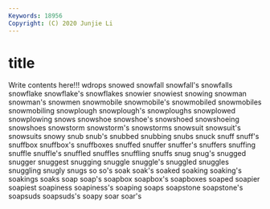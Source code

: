 ```yaml
---
Keywords: 18956
Copyright: (C) 2020 Junjie Li
---
```


# title

Write contents here!!!
wdrops 
snowed
snowfall 
snowfall's 
snowfalls 
snowflake 
snowflake's 
snowflakes 
snowier 
snowiest 
snowing 
snowman
snowman's 
snowmen 
snowmobile 
snowmobile's 
snowmobiled 
snowmobiles 
snowmobiling 
snowplough 
snowplough's 
snowploughs
snowplowed 
snowplowing 
snows 
snowshoe 
snowshoe's 
snowshoed 
snowshoeing 
snowshoes 
snowstorm 
snowstorm's
snowstorms 
snowsuit 
snowsuit's 
snowsuits 
snowy 
snub 
snub's 
snubbed 
snubbing 
snubs
snuck 
snuff 
snuff's 
snuffbox 
snuffbox's 
snuffboxes 
snuffed 
snuffer 
snuffer's 
snuffers
snuffing 
snuffle 
snuffle's 
snuffled 
snuffles 
snuffling 
snuffs 
snug 
snug's 
snugged
snugger 
snuggest 
snugging 
snuggle 
snuggle's 
snuggled 
snuggles 
snuggling 
snugly 
snugs
so 
so's 
soak 
soak's 
soaked 
soaking 
soaking's 
soakings 
soaks 
soap
soap's 
soapbox 
soapbox's 
soapboxes 
soaped 
soapier 
soapiest 
soapiness 
soapiness's 
soaping
soaps 
soapstone 
soapstone's 
soapsuds 
soapsuds's 
soapy 
soar 
soar's 

